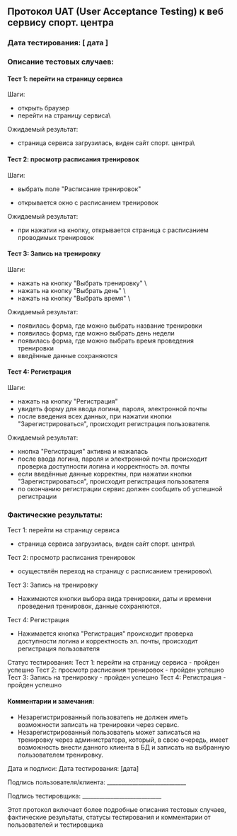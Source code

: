 ## Протокол UAT (User Acceptance Testing) к веб сервису спорт. центра
### Дата тестирования: [  дата  ]
### Описание тестовых случаев:
#### Тест 1: перейти на страницу сервиса
Шаги:
* открыть браузер
* перейти на страницу сервиса\

Ожидаемый результат:

- страница сервиса загрузилась, виден сайт спорт. центра\

#### Тест 2: просмотр расписания тренировок
Шаги:

* выбрать поле "Расписание тренировок"
+ открывается окно с расписанием тренировок

Ожидаемый результат:

* при нажатии на кнопку, открывается страница с расписанием проводимых тренировок

#### Тест 3: Запись на тренировку
Шаги:

* нажать на кнопку "Выбрать тренировку" \
* нажать на кнопку "Выбрать день" \
* нажать на кнопку "Выбрать время" \

Ожидаемый результат:

* появилась форма, где можно выбрать название тренировки
* появилась форма, где можно выбрать день недели
* появилась форма, где можно выбрать время проведения тренировки
* введённые данные сохраняются

#### Тест 4: Регистрация
Шаги:

* нажать на кнопку "Регистрация"
* увидеть форму для ввода логина, пароля, электронной почты
* после введения всех данных, при нажатии кнопки "Зарегистрироваться", происходит регистрация пользователя.

Ожидаемый результат:

* кнопка "Регистрация" активна и нажалась
* после ввода логина, пароля и электронной почты происходит проверка доступности логина и корректность эл. почты
* если введённые данные корректны, при нажатии кнопки "Зарегистрироваться", происходит регистрация пользователя
* по окончанию регистрации сервис должен сообщить об успешной регистрации


### Фактические результаты:

Тест 1: перейти на страницу сервиса  
* страница сервиса загрузилась, виден сайт спорт. центра\

Тест 2: просмотр расписания тренировок 
* осуществлён переход на страницу с расписанием тренировок\

Тест 3: Запись на тренировку
* Нажимаются кнопки выбора вида тренировки, даты и времени проведения тренировок, данные сохраняются.

Тест 4: Регистрация 
* Нажимается кнопка "Регистрация" происходит проверка доступности логина и корректность эл. почты, происходит
регистрация пользователя

Статус тестирования:
Тест 1: перейти на страницу сервиса - пройден успешно
Тест 2: просмотр расписания тренировок - пройден успешно
Тест 3: Запись на тренировку - пройден успешно
Тест 4: Регистрация - пройден успешно

#### Комментарии и замечания:
* Незарегистрированный пользователь не должен иметь возможности записать на тренировки через сервис.
* Незарегистрированный пользователь может записаться на тренировку через администратора, который, в свою очередь,
имеет возможность внести данного клиента в БД и записать на выбранную пользователем тренировку. 
 
 

Дата и подписи:
Дата тестирования: [дата]

Подпись пользователя/клиента: ____________________________

Подпись тестировщика: ____________________________

Этот протокол включает более подробные описания тестовых случаев, фактические результаты, статусы тестирования и комментарии от пользователей и тестировщика